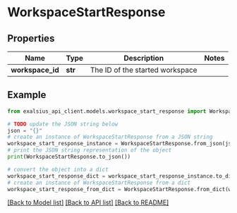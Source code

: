 # WorkspaceStartResponse


## Properties

Name | Type | Description | Notes
------------ | ------------- | ------------- | -------------
**workspace_id** | **str** | The ID of the started workspace | 

## Example

```python
from exalsius_api_client.models.workspace_start_response import WorkspaceStartResponse

# TODO update the JSON string below
json = "{}"
# create an instance of WorkspaceStartResponse from a JSON string
workspace_start_response_instance = WorkspaceStartResponse.from_json(json)
# print the JSON string representation of the object
print(WorkspaceStartResponse.to_json())

# convert the object into a dict
workspace_start_response_dict = workspace_start_response_instance.to_dict()
# create an instance of WorkspaceStartResponse from a dict
workspace_start_response_from_dict = WorkspaceStartResponse.from_dict(workspace_start_response_dict)
```
[[Back to Model list]](../README.md#documentation-for-models) [[Back to API list]](../README.md#documentation-for-api-endpoints) [[Back to README]](../README.md)


